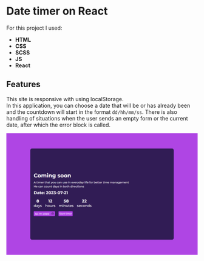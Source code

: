 # Date timer on React
For this project I used:
* __HTML__
* __CSS__
* __SCSS__
* __JS__
* __React__

## Features
This site is responsive with using localStorage. \
In this application, you can choose a date that will be or has already been and the countdown will start in the format `dd/hh/mm/ss`.
There is also handling of situations when the user sends an empty form or the current date, after which the error block is called.

![Preview photo](src/img/Preview.png)
